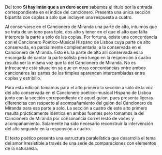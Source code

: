 Del tono **Si hay imán que a un duro acero** sabemos el título por la
entrada correspondiente en el índice del cancionero. Presenta una única
sección bipartita con coplas a solo que incluyen una respuesta a cuatro.

Al conservarse en el Cancionero de Miranda una parte de alto, intuimos que se
trata de un tono para tiple, dos alto y tenor en el que el alto que falta interpreta 
la parte a solo de las coplas. Por fortuna, existe una concordancia con el Cancionero
Poético-Musical Hispano de Lisboa cuya parte de alto conservada, en parcialmente complementaria,
a la conservada en el Cancionero de Miranda. Esto es: la parte de alto allí conservada es la encargada
de cantar la parte solista pero luego en la responsión a cuatro resulta ser la misma voz que la del
Cancionero de Miranda. No es infrecuente esta situación ya que en otras concordancias entre ambos cancioneros
las partes de los timples aparencen intercambiadas entre coplas y estribillo.
 
Para esta edición tomamos para el alto primero la sección a solo de la voz del alto conservada en el Cancionero poético-musical
Hispano de Lisboa junto con la sección correpondiente de aquel guion, pues 
presenta ligeras diferencias con respecto al acompañamiento del guion del Cancionero
de Miranda para esa parte a solo. La sección a cuatro de este alto primero resulta prácticamente idéntica en ambas fuentes pero tomamos
la del Cancionero de Miranda por consonancia con el resto de voces y acompañamiento. Solamente ha sido necesario reconstruir la intervención
del alto segundo en la responsión a cuatro.

El texto poético presenta una estructura paralelística que desarrolla el tema del amor irresistible a través de una serie de comparaciones con elementos de la naturaleza.
